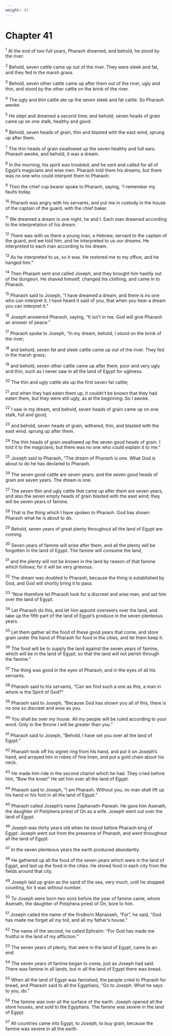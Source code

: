 ```yaml
---
weight: 41
---
```


# Chapter 41

<sup>1</sup> At the end of two full years, Pharaoh dreamed, and behold, he stood by the river. 

<sup>2</sup> Behold, seven cattle came up out of the river. They were sleek and fat, and they fed in the marsh grass. 

<sup>3</sup> Behold, seven other cattle came up after them out of the river, ugly and thin, and stood by the other cattle on the brink of the river. 

<sup>4</sup> The ugly and thin cattle ate up the seven sleek and fat cattle. So Pharaoh awoke. 

<sup>5</sup> He slept and dreamed a second time; and behold, seven heads of grain came up on one stalk, healthy and good. 

<sup>6</sup> Behold, seven heads of grain, thin and blasted with the east wind, sprung up after them. 

<sup>7</sup> The thin heads of grain swallowed up the seven healthy and full ears. Pharaoh awoke, and behold, it was a dream. 

<sup>8</sup> In the morning, his spirit was troubled, and he sent and called for all of Egypt’s magicians and wise men. Pharaoh told them his dreams, but there was no one who could interpret them to Pharaoh. 

<sup>9</sup> Then the chief cup bearer spoke to Pharaoh, saying, “I remember my faults today. 

<sup>10</sup> Pharaoh was angry with his servants, and put me in custody in the house of the captain of the guard, with the chief baker. 

<sup>11</sup> We dreamed a dream in one night, he and I. Each man dreamed according to the interpretation of his dream. 

<sup>12</sup> There was with us there a young man, a Hebrew, servant to the captain of the guard, and we told him, and he interpreted to us our dreams. He interpreted to each man according to his dream. 

<sup>13</sup> As he interpreted to us, so it was. He restored me to my office, and he hanged him.” 

<sup>14</sup> Then Pharaoh sent and called Joseph, and they brought him hastily out of the dungeon. He shaved himself, changed his clothing, and came in to Pharaoh. 

<sup>15</sup> Pharaoh said to Joseph, “I have dreamed a dream, and there is no one who can interpret it. I have heard it said of you, that when you hear a dream you can interpret it.” 

<sup>16</sup> Joseph answered Pharaoh, saying, “It isn’t in me. God will give Pharaoh an answer of peace.” 

<sup>17</sup> Pharaoh spoke to Joseph, “In my dream, behold, I stood on the brink of the river; 

<sup>18</sup> and behold, seven fat and sleek cattle came up out of the river. They fed in the marsh grass; 

<sup>19</sup> and behold, seven other cattle came up after them, poor and very ugly and thin, such as I never saw in all the land of Egypt for ugliness. 

<sup>20</sup> The thin and ugly cattle ate up the first seven fat cattle; 

<sup>21</sup> and when they had eaten them up, it couldn’t be known that they had eaten them, but they were still ugly, as at the beginning. So I awoke. 

<sup>22</sup> I saw in my dream, and behold, seven heads of grain came up on one stalk, full and good; 

<sup>23</sup> and behold, seven heads of grain, withered, thin, and blasted with the east wind, sprung up after them. 

<sup>24</sup> The thin heads of grain swallowed up the seven good heads of grain. I told it to the magicians, but there was no one who could explain it to me.” 

<sup>25</sup> Joseph said to Pharaoh, “The dream of Pharaoh is one. What God is about to do he has declared to Pharaoh. 

<sup>26</sup> The seven good cattle are seven years; and the seven good heads of grain are seven years. The dream is one. 

<sup>27</sup> The seven thin and ugly cattle that came up after them are seven years, and also the seven empty heads of grain blasted with the east wind; they will be seven years of famine. 

<sup>28</sup> That is the thing which I have spoken to Pharaoh. God has shown Pharaoh what he is about to do. 

<sup>29</sup> Behold, seven years of great plenty throughout all the land of Egypt are coming. 

<sup>30</sup> Seven years of famine will arise after them, and all the plenty will be forgotten in the land of Egypt. The famine will consume the land, 

<sup>31</sup> and the plenty will not be known in the land by reason of that famine which follows; for it will be very grievous. 

<sup>32</sup> The dream was doubled to Pharaoh, because the thing is established by God, and God will shortly bring it to pass. 

<sup>33</sup> “Now therefore let Pharaoh look for a discreet and wise man, and set him over the land of Egypt. 

<sup>34</sup> Let Pharaoh do this, and let him appoint overseers over the land, and take up the fifth part of the land of Egypt’s produce in the seven plenteous years. 

<sup>35</sup> Let them gather all the food of these good years that come, and store grain under the hand of Pharaoh for food in the cities, and let them keep it. 

<sup>36</sup> The food will be to supply the land against the seven years of famine, which will be in the land of Egypt; so that the land will not perish through the famine.” 

<sup>37</sup> The thing was good in the eyes of Pharaoh, and in the eyes of all his servants. 

<sup>38</sup> Pharaoh said to his servants, “Can we find such a one as this, a man in whom is the Spirit of God?” 

<sup>39</sup> Pharaoh said to Joseph, “Because God has shown you all of this, there is no one so discreet and wise as you. 

<sup>40</sup> You shall be over my house. All my people will be ruled according to your word. Only in the throne I will be greater than you.” 

<sup>41</sup> Pharaoh said to Joseph, “Behold, I have set you over all the land of Egypt.” 

<sup>42</sup> Pharaoh took off his signet ring from his hand, and put it on Joseph’s hand, and arrayed him in robes of fine linen, and put a gold chain about his neck. 

<sup>43</sup> He made him ride in the second chariot which he had. They cried before him, “Bow the knee!” He set him over all the land of Egypt. 

<sup>44</sup> Pharaoh said to Joseph, “I am Pharaoh. Without you, no man shall lift up his hand or his foot in all the land of Egypt.” 

<sup>45</sup> Pharaoh called Joseph’s name Zaphenath-Paneah. He gave him Asenath, the daughter of Potiphera priest of On as a wife. Joseph went out over the land of Egypt. 

<sup>46</sup> Joseph was thirty years old when he stood before Pharaoh king of Egypt. Joseph went out from the presence of Pharaoh, and went throughout all the land of Egypt. 

<sup>47</sup> In the seven plenteous years the earth produced abundantly. 

<sup>48</sup> He gathered up all the food of the seven years which were in the land of Egypt, and laid up the food in the cities. He stored food in each city from the fields around that city. 

<sup>49</sup> Joseph laid up grain as the sand of the sea, very much, until he stopped counting, for it was without number. 

<sup>50</sup> To Joseph were born two sons before the year of famine came, whom Asenath, the daughter of Potiphera priest of On, bore to him. 

<sup>51</sup> Joseph called the name of the firstborn Manasseh, “For”, he said, “God has made me forget all my toil, and all my father’s house.” 

<sup>52</sup> The name of the second, he called Ephraim: “For God has made me fruitful in the land of my affliction.” 

<sup>53</sup> The seven years of plenty, that were in the land of Egypt, came to an end. 

<sup>54</sup> The seven years of famine began to come, just as Joseph had said. There was famine in all lands, but in all the land of Egypt there was bread. 

<sup>55</sup> When all the land of Egypt was famished, the people cried to Pharaoh for bread, and Pharaoh said to all the Egyptians, “Go to Joseph. What he says to you, do.” 

<sup>56</sup> The famine was over all the surface of the earth. Joseph opened all the store houses, and sold to the Egyptians. The famine was severe in the land of Egypt. 

<sup>57</sup> All countries came into Egypt, to Joseph, to buy grain, because the famine was severe in all the earth. 


